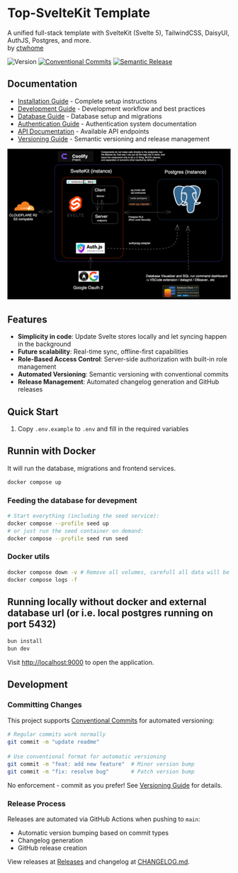 # Top-SvelteKit Template

A unified full-stack template with SvelteKit (Svelte 5), TailwindCSS, DaisyUI, AuthJS, Postgres, and more.\
by [ctwhome](https://ctwhome.com)

![Version](https://img.shields.io/badge/version-1.0.0-blue)
[![Conventional Commits](https://img.shields.io/badge/Conventional%20Commits-1.0.0-yellow.svg)](https://conventionalcommits.org)
[![Semantic Release](https://img.shields.io/badge/%20%20%F0%9F%93%A6%F0%9F%9A%80-semantic--release-e10079.svg)](https://github.com/semantic-release/semantic-release)

## Documentation

- [Installation Guide](docs/INSTALLATION.md) - Complete setup instructions
- [Development Guide](docs/DEVELOPMENT.md) - Development workflow and best practices
- [Database Guide](docs/DATABASE.md) - Database setup and migrations
- [Authentication Guide](docs/AUTH.md) - Authentication system documentation
- [API Documentation](docs/API.md) - Available API endpoints
- [Versioning Guide](docs/VERSIONING.md) - Semantic versioning and release management

![System Architecture](docs/diagram.excalidraw.png)

## Features

- **Simplicity in code**: Update Svelte stores locally and let syncing happen in the background
- **Future scalability**: Real-time sync, offline-first capabilities
- **Role-Based Access Control**: Server-side authorization with built-in role management
- **Automated Versioning**: Semantic versioning with conventional commits
- **Release Management**: Automated changelog generation and GitHub releases

## Quick Start

1. Copy `.env.example` to `.env` and fill in the required variables

## Runnin with Docker

It will run the database, migrations and frontend services.

```bash
docker compose up
```

### Feeding the database for devepment

```bash
# Start everything (including the seed service):
docker compose --profile seed up
# or just run the seed container on demand:
docker compose --profile seed run seed
```

### Docker utils

```bash
docker compose down -v # Remove all volumes, carefull all data will be lost.
docker compose logs -f
```

## Running locally without docker and external database url (or i.e. local postgres running on port 5432)

```bash
bun install
bun dev
```

Visit [http://localhost:9000](http://localhost:9000) to open the application.

## Development

### Committing Changes

This project supports [Conventional Commits](https://www.conventionalcommits.org/) for automated versioning:

```bash
# Regular commits work normally
git commit -m "update readme"

# Use conventional format for automatic versioning
git commit -m "feat: add new feature"  # Minor version bump
git commit -m "fix: resolve bug"       # Patch version bump
```

No enforcement - commit as you prefer! See [Versioning Guide](docs/VERSIONING.md) for details.

### Release Process

Releases are automated via GitHub Actions when pushing to `main`:

- Automatic version bumping based on commit types
- Changelog generation
- GitHub release creation

View releases at [Releases](../../releases) and changelog at [CHANGELOG.md](CHANGELOG.md).
